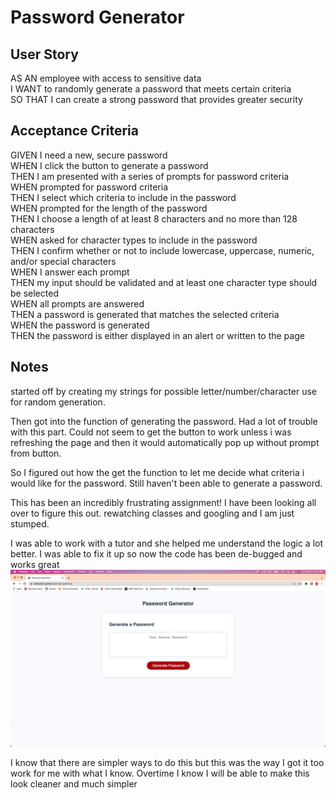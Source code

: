 # Password Generator

## User Story

AS AN employee with access to sensitive data</br>
I WANT to randomly generate a password that meets certain criteria</br>
SO THAT I can create a strong password that provides greater security

## Acceptance Criteria

GIVEN I need a new, secure password</br>
WHEN I click the button to generate a password</br>
THEN I am presented with a series of prompts for password criteria</br>
WHEN prompted for password criteria</br>
THEN I select which criteria to include in the password</br>
WHEN prompted for the length of the password</br>
THEN I choose a length of at least 8 characters and no more than 128 characters</br>
WHEN asked for character types to include in the password</br>
THEN I confirm whether or not to include lowercase, uppercase, numeric, and/or special characters</br>
WHEN I answer each prompt</br>
THEN my input should be validated and at least one character type should be selected</br>
WHEN all prompts are answered</br>
THEN a password is generated that matches the selected criteria</br>
WHEN the password is generated</br>
THEN the password is either displayed in an alert or written to the page

## Notes

started off by creating my strings for possible letter/number/character use for random generation.

Then got into the function of generating the password.  Had a lot of trouble with this part.  Could not seem to get the button to work unless i was refreshing the page and then it would automatically pop up without prompt from button.

So I figured out how the get the function to let me decide what criteria i would like for the password.  Still haven't been able to generate a password.  

This has been an incredibly frustrating assignment!  I have been looking all over to figure this out.  rewatching classes and googling and I am just stumped.

I was able to work with a tutor and she helped me understand the logic a lot better.  I was able to fix it up so now the code has been de-bugged and works great
![screenshot](images/PG-screen-shot.png)

I know that there are simpler ways to do this but this was the way I got it too work for me with what I know.  Overtime I know I will be able to make this look cleaner and much simpler
